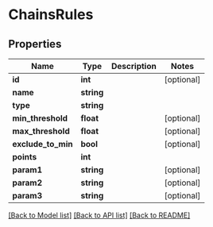 # ChainsRules

## Properties
Name | Type | Description | Notes
------------ | ------------- | ------------- | -------------
**id** | **int** |  | [optional] 
**name** | **string** |  | 
**type** | **string** |  | 
**min_threshold** | **float** |  | [optional] 
**max_threshold** | **float** |  | [optional] 
**exclude_to_min** | **bool** |  | [optional] 
**points** | **int** |  | 
**param1** | **string** |  | [optional] 
**param2** | **string** |  | [optional] 
**param3** | **string** |  | [optional] 

[[Back to Model list]](../../README.md#documentation-for-models) [[Back to API list]](../../README.md#documentation-for-api-endpoints) [[Back to README]](../../README.md)


